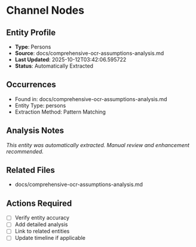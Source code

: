# Channel Nodes

## Entity Profile
- **Type**: Persons
- **Source**: docs/comprehensive-ocr-assumptions-analysis.md
- **Last Updated**: 2025-10-12T03:42:06.595722
- **Status**: Automatically Extracted

## Occurrences
- Found in: docs/comprehensive-ocr-assumptions-analysis.md
- Entity Type: persons
- Extraction Method: Pattern Matching

## Analysis Notes
*This entity was automatically extracted. Manual review and enhancement recommended.*

## Related Files
- docs/comprehensive-ocr-assumptions-analysis.md

## Actions Required
- [ ] Verify entity accuracy
- [ ] Add detailed analysis
- [ ] Link to related entities
- [ ] Update timeline if applicable
